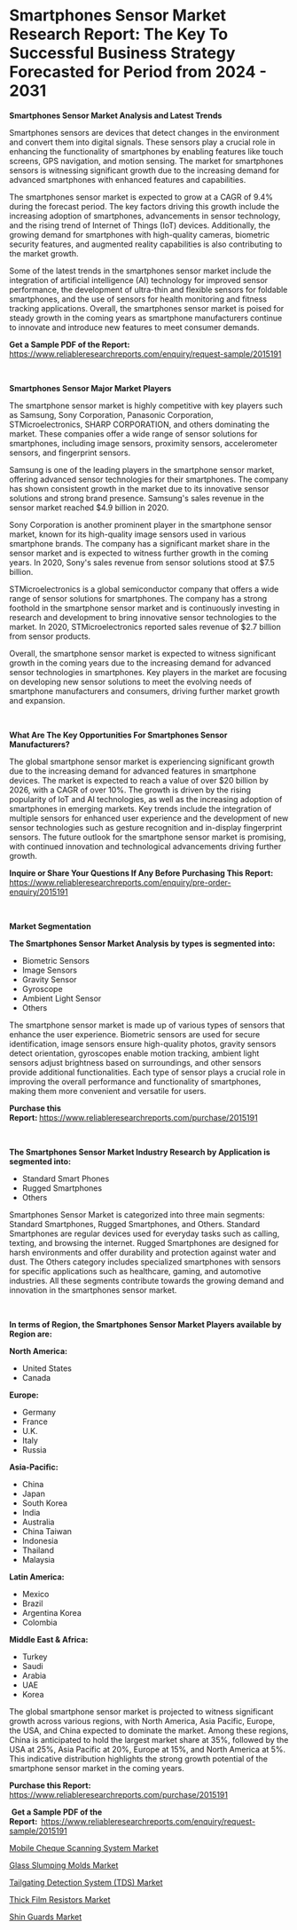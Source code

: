 <p><h1>Smartphones Sensor Market Research Report: The Key To Successful Business Strategy Forecasted for Period from 2024 - 2031</h1></p><p><strong>Smartphones Sensor Market Analysis and Latest Trends</strong></p>
<p><p>Smartphones sensors are devices that detect changes in the environment and convert them into digital signals. These sensors play a crucial role in enhancing the functionality of smartphones by enabling features like touch screens, GPS navigation, and motion sensing. The market for smartphones sensors is witnessing significant growth due to the increasing demand for advanced smartphones with enhanced features and capabilities.</p><p>The smartphones sensor market is expected to grow at a CAGR of 9.4% during the forecast period. The key factors driving this growth include the increasing adoption of smartphones, advancements in sensor technology, and the rising trend of Internet of Things (IoT) devices. Additionally, the growing demand for smartphones with high-quality cameras, biometric security features, and augmented reality capabilities is also contributing to the market growth.</p><p>Some of the latest trends in the smartphones sensor market include the integration of artificial intelligence (AI) technology for improved sensor performance, the development of ultra-thin and flexible sensors for foldable smartphones, and the use of sensors for health monitoring and fitness tracking applications. Overall, the smartphones sensor market is poised for steady growth in the coming years as smartphone manufacturers continue to innovate and introduce new features to meet consumer demands.</p></p>
<p><strong>Get a Sample PDF of the Report:&nbsp;</strong> <a href="https://www.reliableresearchreports.com/enquiry/request-sample/2015191">https://www.reliableresearchreports.com/enquiry/request-sample/2015191</a></p>
<p>&nbsp;</p>
<p><strong>Smartphones Sensor Major Market Players</strong></p>
<p><p>The smartphone sensor market is highly competitive with key players such as Samsung, Sony Corporation, Panasonic Corporation, STMicroelectronics, SHARP CORPORATION, and others dominating the market. These companies offer a wide range of sensor solutions for smartphones, including image sensors, proximity sensors, accelerometer sensors, and fingerprint sensors.</p><p>Samsung is one of the leading players in the smartphone sensor market, offering advanced sensor technologies for their smartphones. The company has shown consistent growth in the market due to its innovative sensor solutions and strong brand presence. Samsung's sales revenue in the sensor market reached $4.9 billion in 2020.</p><p>Sony Corporation is another prominent player in the smartphone sensor market, known for its high-quality image sensors used in various smartphone brands. The company has a significant market share in the sensor market and is expected to witness further growth in the coming years. In 2020, Sony's sales revenue from sensor solutions stood at $7.5 billion.</p><p>STMicroelectronics is a global semiconductor company that offers a wide range of sensor solutions for smartphones. The company has a strong foothold in the smartphone sensor market and is continuously investing in research and development to bring innovative sensor technologies to the market. In 2020, STMicroelectronics reported sales revenue of $2.7 billion from sensor products.</p><p>Overall, the smartphone sensor market is expected to witness significant growth in the coming years due to the increasing demand for advanced sensor technologies in smartphones. Key players in the market are focusing on developing new sensor solutions to meet the evolving needs of smartphone manufacturers and consumers, driving further market growth and expansion.</p></p>
<p>&nbsp;</p>
<p><strong>What Are The Key Opportunities For Smartphones Sensor Manufacturers?</strong></p>
<p><p>The global smartphone sensor market is experiencing significant growth due to the increasing demand for advanced features in smartphone devices. The market is expected to reach a value of over $20 billion by 2026, with a CAGR of over 10%. The growth is driven by the rising popularity of IoT and AI technologies, as well as the increasing adoption of smartphones in emerging markets. Key trends include the integration of multiple sensors for enhanced user experience and the development of new sensor technologies such as gesture recognition and in-display fingerprint sensors. The future outlook for the smartphone sensor market is promising, with continued innovation and technological advancements driving further growth.</p></p>
<p><strong>Inquire or Share Your Questions If Any Before Purchasing This Report:</strong> <a href="https://www.reliableresearchreports.com/enquiry/pre-order-enquiry/2015191">https://www.reliableresearchreports.com/enquiry/pre-order-enquiry/2015191</a></p>
<p>&nbsp;</p>
<p><strong>Market Segmentation</strong></p>
<p><strong>The Smartphones Sensor Market Analysis by types is segmented into:</strong></p>
<p><ul><li>Biometric Sensors</li><li>Image Sensors</li><li>Gravity Sensor</li><li>Gyroscope</li><li>Ambient Light Sensor</li><li>Others</li></ul></p>
<p><p>The smartphone sensor market is made up of various types of sensors that enhance the user experience. Biometric sensors are used for secure identification, image sensors ensure high-quality photos, gravity sensors detect orientation, gyroscopes enable motion tracking, ambient light sensors adjust brightness based on surroundings, and other sensors provide additional functionalities. Each type of sensor plays a crucial role in improving the overall performance and functionality of smartphones, making them more convenient and versatile for users.</p></p>
<p><strong>Purchase this Report:&nbsp;</strong><a href="https://www.reliableresearchreports.com/purchase/2015191">https://www.reliableresearchreports.com/purchase/2015191</a></p>
<p>&nbsp;</p>
<p><strong>The Smartphones Sensor Market Industry Research by Application is segmented into:</strong></p>
<p><ul><li>Standard Smart Phones</li><li>Rugged Smartphones</li><li>Others</li></ul></p>
<p><p>Smartphones Sensor Market is categorized into three main segments: Standard Smartphones, Rugged Smartphones, and Others. Standard Smartphones are regular devices used for everyday tasks such as calling, texting, and browsing the internet. Rugged Smartphones are designed for harsh environments and offer durability and protection against water and dust. The Others category includes specialized smartphones with sensors for specific applications such as healthcare, gaming, and automotive industries. All these segments contribute towards the growing demand and innovation in the smartphones sensor market.</p></p>
<p>&nbsp;</p>
<p><strong>In terms of Region, the Smartphones Sensor Market Players available by Region are:</strong></p>
<p>
    <p> <strong> North America: </strong>
        <ul>
            <li>United States</li>
            <li>Canada</li>
        </ul>
        </p> 
    <p> <strong> Europe: </strong>
        <ul>
            <li>Germany</li>
            <li>France</li>
            <li>U.K.</li>
            <li>Italy</li>
            <li>Russia</li>
        </ul>
        </p> 
    <p> <strong> Asia-Pacific: </strong>
        <ul>
            <li>China</li>
            <li>Japan</li>
            <li>South Korea</li>
            <li>India</li>
            <li>Australia</li>
            <li>China Taiwan</li>
            <li>Indonesia</li>
            <li>Thailand</li>
            <li>Malaysia</li>
        </ul>
        </p> 
    <p> <strong> Latin America: </strong>
        <ul>
            <li>Mexico</li>
            <li>Brazil</li>
            <li>Argentina Korea</li>
            <li>Colombia</li>
        </ul>
        </p> 
    <p> <strong> Middle East & Africa: </strong>
        <ul>
            <li>Turkey</li>
            <li>Saudi</li>
            <li>Arabia</li>
            <li>UAE</li>
            <li>Korea</li>
        </ul>
    </p>
    </p>
<p><p>The global smartphone sensor market is projected to witness significant growth across various regions, with North America, Asia Pacific, Europe, the USA, and China expected to dominate the market. Among these regions, China is anticipated to hold the largest market share at 35%, followed by the USA at 25%, Asia Pacific at 20%, Europe at 15%, and North America at 5%. This indicative distribution highlights the strong growth potential of the smartphone sensor market in the coming years.</p></p>
<p><strong>Purchase this Report: </strong><a href="https://www.reliableresearchreports.com/purchase/2015191">https://www.reliableresearchreports.com/purchase/2015191</a></p>
<p>&nbsp;<strong>Get a Sample PDF of the Report:&nbsp;&nbsp;</strong><a href="https://www.reliableresearchreports.com/enquiry/request-sample/2015191">https://www.reliableresearchreports.com/enquiry/request-sample/2015191</a></p>
<p><strong></strong></p>
<p><p><a href="https://noble-drawer-34c.notion.site/Mobile-Cheque-Scanning-System-Market-Size-Growing-and-Forecasted-for-period-from-2024-2031-and-pro-dfa3762c8c9c477684779df04e2285eb">Mobile Cheque Scanning System Market</a></p><p><a href="https://iodized-pantydraco-05c.notion.site/Glass-Slumping-Molds-Market-Size-2024-2031-Global-Industrial-Analysis-Key-Geographical-Regions-M-ce8292cfc26c4f8290ed34128db46328">Glass Slumping Molds Market</a></p><p><a href="https://three-jumbo-f6d.notion.site/Tailgating-Detection-System-TDS-Market-Size-Market-Share-and-Global-Market-Analysis-Report-2024--80e118c499904265a8f0b06688fb5353">Tailgating Detection System (TDS) Market</a></p><p><a href="https://view.publitas.com/reportprime-1/thick-film-resistors-market-size-growing-and-forecasted-for-period-from-2024-2031-and-provides-complete-market-analysis-of-this-market/">Thick Film Resistors Market</a></p><p><a href="https://view.publitas.com/reportprime-1/shin-guards-market-share-market-new-trends-analysis-report-by-type-by-application-by-end-use-by-region-and-segment-forecasts-2024-2031/">Shin Guards Market</a></p></p>